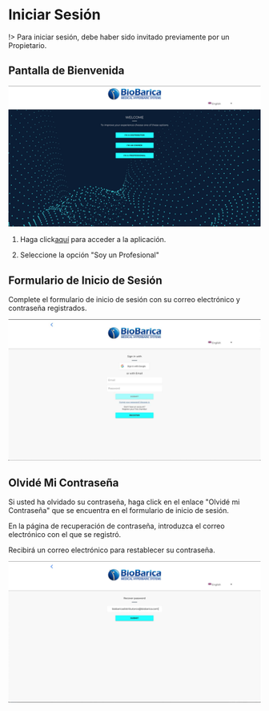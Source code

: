 
# Iniciar Sesión

!> Para iniciar sesión, debe haber sido invitado previamente por un Propietario.



## Pantalla de Bienvenida

![pantalla-de-bienvenida](../../_media/welcome-screen.jpg ':size=500x280')

1. Haga click[aquí](https://pwa.biobarica.com/) para acceder a la aplicación.

2. Seleccione la opción "Soy un Profesional"


## Formulario de Inicio de Sesión 

Complete el formulario de inicio de sesión con su correo electrónico y contraseña registrados. 

![Iniciar sesión](../../_media/owner/login.jpg ':size=500x280')

## Olvidé Mi Contraseña

Si usted ha olvidado su contraseña, haga click en el enlace "Olvidé mi Contraseña" que se encuentra en el formulario de inicio de sesión.

En la página de recuperación de contraseña, introduzca el correo electrónico con el que se registró. 

Recibirá un correo electrónico para restablecer su contraseña.

![recuperar-contraseña](../../_media/recover-password.jpg ':size=500x280')